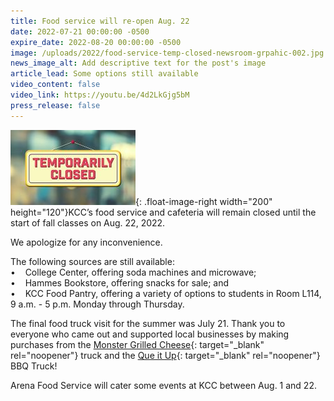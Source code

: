 ```yaml
---
title: Food service will re-open Aug. 22
date: 2022-07-21 00:00:00 -0500
expire_date: 2022-08-20 00:00:00 -0500
image: /uploads/2022/food-service-temp-closed-newsroom-grpahic-002.jpg
news_image_alt: Add descriptive text for the post's image
article_lead: Some options still available
video_content: false
video_link: https://youtu.be/4d2LkGjg5bM
press_release: false
---
```

![](/uploads/2022/temp-closed200x120.jpg){: .float-image-right width="200" height="120"}KCC’s food service and cafeteria will remain closed until the start of fall classes on Aug. 22, 2022.

We apologize for any inconvenience.

The following sources are still available:&nbsp;<br>•&nbsp; &nbsp; College Center, offering soda machines and microwave;<br>• &nbsp; &nbsp;Hammes Bookstore, offering snacks for sale; and<br>• &nbsp; &nbsp;KCC Food Pantry, offering a variety of options to students in Room L114, 9 a.m. - 5 p.m. Monday through Thursday.

The final food truck visit for the summer was July 21. Thank you to everyone who came out and supported local businesses by making purchases from the [Monster Grilled Cheese](https://www.facebook.com/profile.php?id=100063684804715){: target="_blank" rel="noopener"} truck and the [Que it Up](https://www.facebook.com/QueItUpCafe){: target="_blank" rel="noopener"} BBQ Truck\!

Arena Food Service will cater some events at KCC between Aug. 1 and 22.

